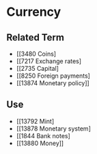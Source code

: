 # Currency  

## Related Term

- [[3480 Coins]
- [[7217 Exchange rates]
- [[2735 Capital]
- [[8250 Foreign payments]
- [[13874 Monetary policy]]  

## Use

- [[13792 Mint]
- [[13878 Monetary system]
- [[1844 Bank notes]
- [[13880 Money]]  

